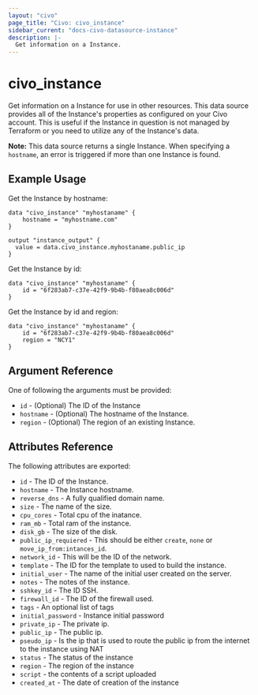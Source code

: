 ```yaml
---
layout: "civo"
page_title: "Civo: civo_instance"
sidebar_current: "docs-civo-datasource-instance"
description: |-
  Get information on a Instance.
---
```


# civo_instance

Get information on a Instance for use in other resources. This data source provides
all of the Instance's properties as configured on your Civo account. This
is useful if the Instance in question is not managed by Terraform or you need to
utilize any of the Instance's data.

**Note:** This data source returns a single Instance. When specifying a `hostname`, an
error is triggered if more than one Instance is found.

## Example Usage

Get the Instance by hostname:

```hcl
data "civo_instance" "myhostaname" {
    hostname = "myhostname.com"
}

output "instance_output" {
  value = data.civo_instance.myhostaname.public_ip
}
```

Get the Instance by id:

```hcl
data "civo_instance" "myhostaname" {
    id = "6f283ab7-c37e-42f9-9b4b-f80aea8c006d"
}
```

Get the Instance by id and region:

```hcl
data "civo_instance" "myhostaname" {
    id = "6f283ab7-c37e-42f9-9b4b-f80aea8c006d"
    region = "NCY1"
}
```
## Argument Reference

One of following the arguments must be provided:

* `id` - (Optional) The ID of the Instance
* `hostname` - (Optional) The hostname of the Instance.
* `region` - (Optional) The region of an existing Instance.

## Attributes Reference

The following attributes are exported:

* `id` - The ID of the Instance.
* `hostname` - The Instance hostname.
* `reverse_dns` - A fully qualified domain name.
* `size` - The name of the size.
* `cpu_cores` - Total cpu of the inatance.
* `ram_mb` - Total ram of the instance.
* `disk_gb` - The size of the disk.
* `public_ip_requiered` - This should be either `create`, `none` or `move_ip_from:intances_id`.
* `network_id` - This will be the ID of the network.
* `template` - The ID for the template to used to build the instance.
* `initial_user` - The name of the initial user created on the server.
* `notes` - The notes of the instance.
* `sshkey_id` - The ID SSH.
* `firewall_id` - The ID of the firewall used.
* `tags` - An optional list of tags
* `initial_password` - Instance initial password
* `private_ip` - The private ip.
* `public_ip` - The public ip.
* `pseudo_ip` - Is the ip that is used to route the public ip from the internet to the instance using NAT 
* `status` - The status of the instance
* `region` - The region of the instance
* `script` - the contents of a script uploaded
* `created_at` - The date of creation of the instance